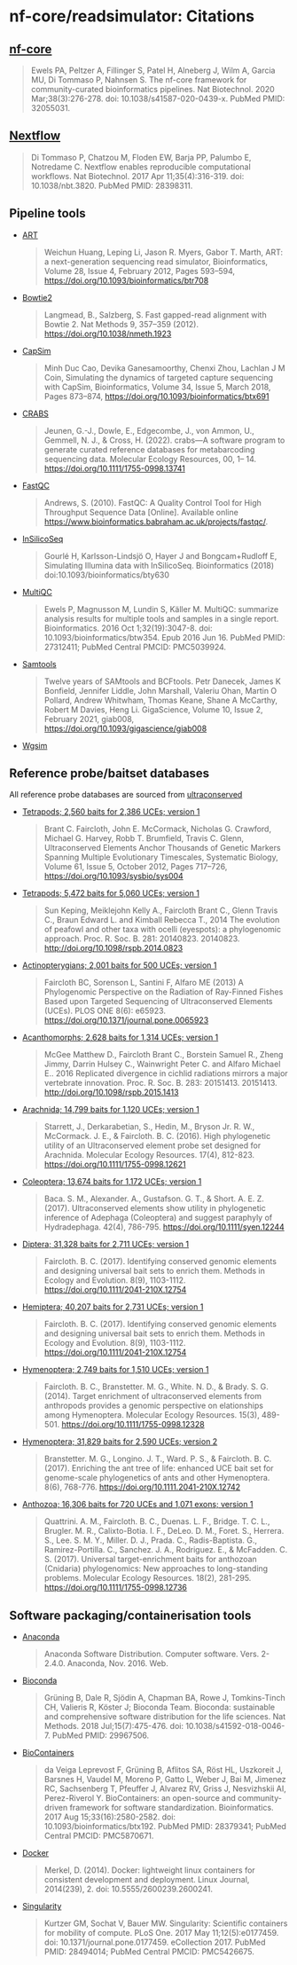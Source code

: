 # nf-core/readsimulator: Citations

## [nf-core](https://pubmed.ncbi.nlm.nih.gov/32055031/)

> Ewels PA, Peltzer A, Fillinger S, Patel H, Alneberg J, Wilm A, Garcia MU, Di Tommaso P, Nahnsen S. The nf-core framework for community-curated bioinformatics pipelines. Nat Biotechnol. 2020 Mar;38(3):276-278. doi: 10.1038/s41587-020-0439-x. PubMed PMID: 32055031.

## [Nextflow](https://pubmed.ncbi.nlm.nih.gov/28398311/)

> Di Tommaso P, Chatzou M, Floden EW, Barja PP, Palumbo E, Notredame C. Nextflow enables reproducible computational workflows. Nat Biotechnol. 2017 Apr 11;35(4):316-319. doi: 10.1038/nbt.3820. PubMed PMID: 28398311.

## Pipeline tools

- [ART](https://www.niehs.nih.gov/research/resources/software/biostatistics/art/index.cfm)

  > Weichun Huang, Leping Li, Jason R. Myers, Gabor T. Marth, ART: a next-generation sequencing read simulator, Bioinformatics, Volume 28, Issue 4, February 2012, Pages 593–594, https://doi.org/10.1093/bioinformatics/btr708

- [Bowtie2](https://www.nature.com/articles/nmeth.1923)

  > Langmead, B., Salzberg, S. Fast gapped-read alignment with Bowtie 2. Nat Methods 9, 357–359 (2012). https://doi.org/10.1038/nmeth.1923

- [CapSim](https://academic.oup.com/bioinformatics/article/34/5/873/4575140)

  > Minh Duc Cao, Devika Ganesamoorthy, Chenxi Zhou, Lachlan J M Coin, Simulating the dynamics of targeted capture sequencing with CapSim, Bioinformatics, Volume 34, Issue 5, March 2018, Pages 873–874, https://doi.org/10.1093/bioinformatics/btx691

- [CRABS](https://onlinelibrary.wiley.com/doi/10.1111/1755-0998.13741)

  > Jeunen, G.-J., Dowle, E., Edgecombe, J., von Ammon, U., Gemmell, N. J., & Cross, H. (2022). crabs—A software program to generate curated reference databases for metabarcoding sequencing data. Molecular Ecology Resources, 00, 1– 14. https://doi.org/10.1111/1755-0998.13741

- [FastQC](https://www.bioinformatics.babraham.ac.uk/projects/fastqc/)

  > Andrews, S. (2010). FastQC: A Quality Control Tool for High Throughput Sequence Data [Online]. Available online https://www.bioinformatics.babraham.ac.uk/projects/fastqc/.

- [InSilicoSeq](https://academic.oup.com/bioinformatics/article/35/3/521/5055123)

  > Gourlé H, Karlsson-Lindsjö O, Hayer J and Bongcam+Rudloff E, Simulating Illumina data with InSilicoSeq. Bioinformatics (2018) doi:10.1093/bioinformatics/bty630

- [MultiQC](https://pubmed.ncbi.nlm.nih.gov/27312411/)

  > Ewels P, Magnusson M, Lundin S, Käller M. MultiQC: summarize analysis results for multiple tools and samples in a single report. Bioinformatics. 2016 Oct 1;32(19):3047-8. doi: 10.1093/bioinformatics/btw354. Epub 2016 Jun 16. PubMed PMID: 27312411; PubMed Central PMCID: PMC5039924.

- [Samtools](https://academic.oup.com/gigascience/article/10/2/giab008/6137722?login=false)

  > Twelve years of SAMtools and BCFtools. Petr Danecek, James K Bonfield, Jennifer Liddle, John Marshall, Valeriu Ohan, Martin O Pollard, Andrew Whitwham, Thomas Keane, Shane A McCarthy, Robert M Davies, Heng Li. GigaScience, Volume 10, Issue 2, February 2021, giab008, https://doi.org/10.1093/gigascience/giab008

- [Wgsim](https://github.com/lh3/wgsim)

## Reference probe/baitset databases

All reference probe databases are sourced from [ultraconserved](https://www.ultraconserved.org/)

- [Tetrapods; 2,560 baits for 2,386 UCEs; version 1](https://academic.oup.com/sysbio/article/61/5/717/1735316)

  > Brant C. Faircloth, John E. McCormack, Nicholas G. Crawford, Michael G. Harvey, Robb T. Brumfield, Travis C. Glenn, Ultraconserved Elements Anchor Thousands of Genetic Markers Spanning Multiple Evolutionary Timescales, Systematic Biology, Volume 61, Issue 5, October 2012, Pages 717–726, https://doi.org/10.1093/sysbio/sys004

- [Tetrapods; 5,472 baits for 5,060 UCEs; version 1](https://royalsocietypublishing.org/doi/10.1098/rspb.2014.0823)

  > Sun Keping, Meiklejohn Kelly A., Faircloth Brant C., Glenn Travis C., Braun Edward L. and Kimball Rebecca T., 2014 The evolution of peafowl and other taxa with ocelli (eyespots): a phylogenomic approach. Proc. R. Soc. B. 281: 20140823. 20140823. http://doi.org/10.1098/rspb.2014.0823

- [Actinopterygians; 2,001 baits for 500 UCEs; version 1](https://journals.plos.org/plosone/article?id=10.1371/journal.pone.0065923)

  > Faircloth BC, Sorenson L, Santini F, Alfaro ME (2013) A Phylogenomic Perspective on the Radiation of Ray-Finned Fishes Based upon Targeted Sequencing of Ultraconserved Elements (UCEs). PLOS ONE 8(6): e65923. https://doi.org/10.1371/journal.pone.0065923

- [Acanthomorphs; 2,628 baits for 1,314 UCEs; version 1](https://royalsocietypublishing.org/doi/10.1098/rspb.2015.1413)

  > McGee Matthew D., Faircloth Brant C., Borstein Samuel R., Zheng Jimmy, Darrin Hulsey C., Wainwright Peter C. and Alfaro Michael E.. 2016 Replicated divergence in cichlid radiations mirrors a major vertebrate innovation. Proc. R. Soc. B. 283: 20151413. 20151413. http://doi.org/10.1098/rspb.2015.1413

- [Arachnida; 14,799 baits for 1,120 UCEs; version 1](https://onlinelibrary.wiley.com/doi/10.1111/1755-0998.12621)

  > Starrett, J., Derkarabetian, S., Hedin, M., Bryson Jr. R. W., McCormack. J. E., & Faircloth. B. C. (2016). High phylogenetic utility of an Ultraconserved element probe set designed for Arachnida. Molecular Ecology Resources. 17(4), 812-823. https://doi.org/10.1111/1755-0998.12621

- [Coleoptera; 13,674 baits for 1,172 UCEs; version 1](https://resjournals.onlinelibrary.wiley.com/doi/10.1111/syen.12244)

  > Baca. S. M., Alexander. A., Gustafson. G. T., & Short. A. E. Z. (2017). Ultraconserved elements show utility in phylogenetic inference of Adephaga (Coleoptera) and suggest paraphyly of Hydradephaga. 42(4), 786-795. https://doi.org/10.1111/syen.12244

- [Diptera; 31,328 baits for 2,711 UCEs; version 1](https://besjournals.onlinelibrary.wiley.com/doi/10.1111/2041-210X.12754)

  > Faircloth. B. C. (2017). Identifying conserved genomic elements and designing universal bait sets to enrich them. Methods in Ecology and Evolution. 8(9), 1103-1112. https://doi.org/10.1111/2041-210X.12754

- [Hemiptera; 40,207 baits for 2,731 UCEs; version 1](https://besjournals.onlinelibrary.wiley.com/doi/10.1111/2041-210X.12754)

  > Faircloth. B. C. (2017). Identifying conserved genomic elements and designing universal bait sets to enrich them. Methods in Ecology and Evolution. 8(9), 1103-1112. https://doi.org/10.1111/2041-210X.12754

- [Hymenoptera; 2,749 baits for 1,510 UCEs; version 1](https://onlinelibrary.wiley.com/doi/10.1111/1755-0998.12328)

  > Faircloth. B. C., Branstetter. M. G., White. N. D., & Brady. S. G. (2014). Target enrichment of ultraconserved elements from anthropods provides a genomic perspective on elationships among Hymenoptera. Molecular Ecology Resources. 15(3), 489-501. https://doi.org/10.1111/1755-0998.12328

- [Hymenoptera; 31,829 baits for 2,590 UCEs; version 2](https://besjournals.onlinelibrary.wiley.com/doi/10.1111/2041-210X.12742)

  > Branstetter. M. G., Longino. J. T., Ward. P. S., & Faircloth. B. C. (2017). Enriching the ant tree of life: enhanced UCE bait set for genome-scale phylogenetics of ants and other Hymenoptera. 8(6), 768-776. https://doi.org/10.1111.2041-210X.12742

- [Anthozoa; 16,306 baits for 720 UCEs and 1,071 exons; version 1](https://onlinelibrary.wiley.com/doi/10.1111/1755-0998.12736)

  > Quattrini. A. M., Faircloth. B. C., Duenas. L. F., Bridge. T. C. L., Brugler. M. R., Calixto-Botia. I. F., DeLeo. D. M., Foret. S., Herrera. S., Lee. S. M. Y., Miller. D. J., Prada. C., Radis-Baptista. G., Ramirez-Portilla. C., Sanchez. J. A., Rodriguez. E., & McFadden. C. S. (2017). Universal target-enrichment baits for anthozoan (Cnidaria) phylogenomics: New approaches to long-standing problems. Molecular Ecology Resources. 18(2), 281-295. https://doi.org/10.1111/1755-0998.12736

## Software packaging/containerisation tools

- [Anaconda](https://anaconda.com)

  > Anaconda Software Distribution. Computer software. Vers. 2-2.4.0. Anaconda, Nov. 2016. Web.

- [Bioconda](https://pubmed.ncbi.nlm.nih.gov/29967506/)

  > Grüning B, Dale R, Sjödin A, Chapman BA, Rowe J, Tomkins-Tinch CH, Valieris R, Köster J; Bioconda Team. Bioconda: sustainable and comprehensive software distribution for the life sciences. Nat Methods. 2018 Jul;15(7):475-476. doi: 10.1038/s41592-018-0046-7. PubMed PMID: 29967506.

- [BioContainers](https://pubmed.ncbi.nlm.nih.gov/28379341/)

  > da Veiga Leprevost F, Grüning B, Aflitos SA, Röst HL, Uszkoreit J, Barsnes H, Vaudel M, Moreno P, Gatto L, Weber J, Bai M, Jimenez RC, Sachsenberg T, Pfeuffer J, Alvarez RV, Griss J, Nesvizhskii AI, Perez-Riverol Y. BioContainers: an open-source and community-driven framework for software standardization. Bioinformatics. 2017 Aug 15;33(16):2580-2582. doi: 10.1093/bioinformatics/btx192. PubMed PMID: 28379341; PubMed Central PMCID: PMC5870671.

- [Docker](https://dl.acm.org/doi/10.5555/2600239.2600241)

  > Merkel, D. (2014). Docker: lightweight linux containers for consistent development and deployment. Linux Journal, 2014(239), 2. doi: 10.5555/2600239.2600241.

- [Singularity](https://pubmed.ncbi.nlm.nih.gov/28494014/)

  > Kurtzer GM, Sochat V, Bauer MW. Singularity: Scientific containers for mobility of compute. PLoS One. 2017 May 11;12(5):e0177459. doi: 10.1371/journal.pone.0177459. eCollection 2017. PubMed PMID: 28494014; PubMed Central PMCID: PMC5426675.
